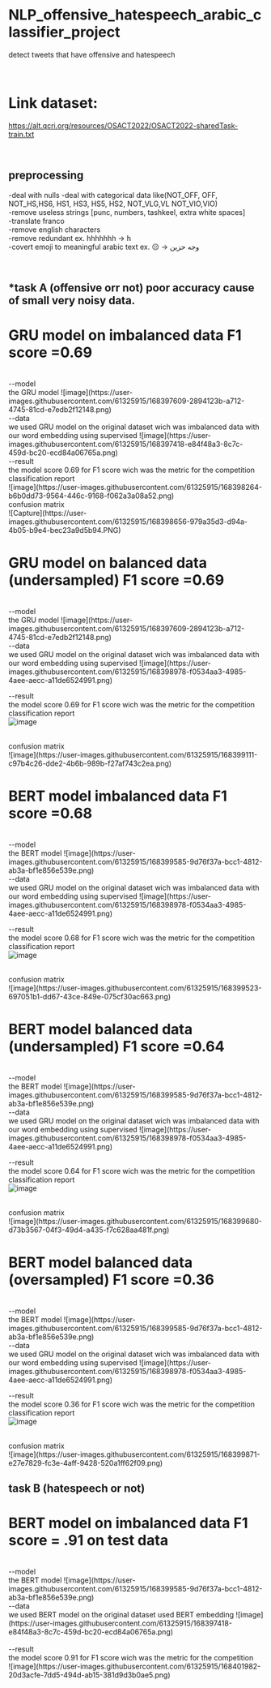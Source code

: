 # NLP_offensive_hatespeech_arabic_classifier_project
detect tweets that have offensive and hatespeech 


<br>

# Link dataset: 
https://alt.qcri.org/resources/OSACT2022/OSACT2022-sharedTask-train.txt

<br>

## preprocessing
  -deal with nulls
  -deal with categorical data like(NOT_OFF, OFF, NOT_HS,HS6, HS1, HS3, HS5, HS2, NOT_VLG,VL NOT_VIO,VIO) <br>
  -remove useless strings [punc, numbers, tashkeel, extra white spaces]<br>
  -translate franco <br>
  -remove english characters<br>
  -remove redundant ex. hhhhhhh -> h <br>
  -covert emoji to meaningful arabic text ex. 😔 -> وجه حزين



<br>

## *task A (offensive orr not) poor accuracy cause of small very noisy data.

# GRU model on imbalanced data   F1 score =0.69
<br>
--model <br>
the GRU model
![image](https://user-images.githubusercontent.com/61325915/168397609-2894123b-a712-4745-81cd-e7edb2f12148.png)

<br>
--data  <br>
we used GRU model on the original dataset wich was imbalanced data with our word embedding using supervised 
![image](https://user-images.githubusercontent.com/61325915/168397418-e84f48a3-8c7c-459d-bc20-ecd84a06765a.png)
<br>
--result  <br>
the model score 0.69 for F1 score wich was the metric for the competition <br>
classification report
<br>![image](https://user-images.githubusercontent.com/61325915/168398264-b6b0dd73-9564-446c-9168-f062a3a08a52.png)

<br>
confusion matrix <br>
![Capture](https://user-images.githubusercontent.com/61325915/168398656-979a35d3-d94a-4b05-b9e4-bec23a9d5b94.PNG)




# GRU model on balanced data (undersampled)  F1 score =0.69
<br>
--model <br>
the GRU model
![image](https://user-images.githubusercontent.com/61325915/168397609-2894123b-a712-4745-81cd-e7edb2f12148.png)

<br>
--data  <br>
we used GRU model on the original dataset wich was imbalanced data with our word embedding using supervised 
![image](https://user-images.githubusercontent.com/61325915/168398978-f0534aa3-4985-4aee-aecc-a11de6524991.png)<br>

--result  <br>
the model score 0.69 for F1 score wich was the metric for the competition <br>
classification report
<br>![image](https://user-images.githubusercontent.com/61325915/168399088-04ba68fd-0646-44be-8378-2c43712aed0b.png)

<br>
confusion matrix <br>
![image](https://user-images.githubusercontent.com/61325915/168399111-c97b4c26-dde2-4b6b-989b-f27af743c2ea.png)
<br>






# BERT model imbalanced data  F1 score =0.68
<br>
--model <br>
the BERT model
![image](https://user-images.githubusercontent.com/61325915/168399585-9d76f37a-bcc1-4812-ab3a-bf1e856e539e.png)

<br>
--data  <br>
we used GRU model on the original dataset wich was imbalanced data with our word embedding using supervised 
![image](https://user-images.githubusercontent.com/61325915/168398978-f0534aa3-4985-4aee-aecc-a11de6524991.png)<br>

--result  <br>
the model score 0.68 for F1 score wich was the metric for the competition <br>
classification report
<br>![image](https://user-images.githubusercontent.com/61325915/168399500-a715651f-8733-49f9-b7c3-5f62e522b824.png)

<br>
confusion matrix <br>
![image](https://user-images.githubusercontent.com/61325915/168399523-697051b1-dd67-43ce-849e-075cf30ac663.png)
<br>





# BERT model balanced data (undersampled)  F1 score =0.64
<br>
--model <br>
the BERT model
![image](https://user-images.githubusercontent.com/61325915/168399585-9d76f37a-bcc1-4812-ab3a-bf1e856e539e.png)

<br>
--data  <br>
we used GRU model on the original dataset wich was imbalanced data with our word embedding using supervised 
![image](https://user-images.githubusercontent.com/61325915/168398978-f0534aa3-4985-4aee-aecc-a11de6524991.png)<br>

--result  <br>
the model score 0.64 for F1 score wich was the metric for the competition <br>
classification report
<br>![image](https://user-images.githubusercontent.com/61325915/168399659-b4b06eb4-88d4-4b9e-b8dc-25f408957e7c.png)


<br>
confusion matrix <br>
![image](https://user-images.githubusercontent.com/61325915/168399680-d73b3567-04f3-49d4-a435-f7c628aa481f.png)
<br>







# BERT model balanced data (oversampled)  F1 score =0.36 
<br>
--model <br>
the BERT model
![image](https://user-images.githubusercontent.com/61325915/168399585-9d76f37a-bcc1-4812-ab3a-bf1e856e539e.png)

<br>
--data  <br>
we used GRU model on the original dataset wich was imbalanced data with our word embedding using supervised 
![image](https://user-images.githubusercontent.com/61325915/168398978-f0534aa3-4985-4aee-aecc-a11de6524991.png)<br>

--result  <br>
the model score 0.36 for F1 score wich was the metric for the competition <br>
classification report
<br>![image](https://user-images.githubusercontent.com/61325915/168399848-2682161f-0ce4-4cc8-931e-48fc14b004ab.png)


<br>
confusion matrix <br>
![image](https://user-images.githubusercontent.com/61325915/168399871-e27e7829-fc3e-4aff-9428-520a1ff62f09.png)
<br>




## task B (hatespeech or not) 

# BERT model on imbalanced data  F1  score = .91 on test data 
<br>
--model <br>
the BERT model
![image](https://user-images.githubusercontent.com/61325915/168399585-9d76f37a-bcc1-4812-ab3a-bf1e856e539e.png)

<br>
--data  <br>
we used BERT model on the original dataset used BERT embedding
![image](https://user-images.githubusercontent.com/61325915/168397418-e84f48a3-8c7c-459d-bc20-ecd84a06765a.png)
<br>
<br>
--result  <br>
the model score 0.91 for F1 score wich was the metric for the competition <br>
![image](https://user-images.githubusercontent.com/61325915/168401982-20d3acfe-7dd5-494d-ab15-381d9d3b0ae5.png)



